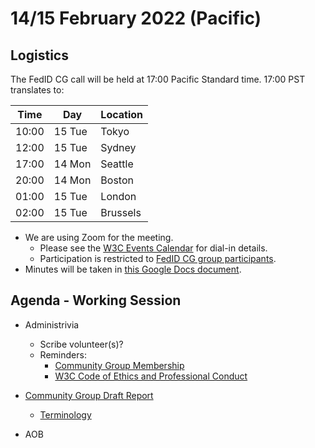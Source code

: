 # 14/15 February 2022 (Pacific)

## Logistics

The FedID CG call will be held at 17:00 Pacific Standard time. 17:00 PST translates to:

| Time         | Day    | Location      |
| ------------ | ------ | ------------- |
| 10:00        | 15 Tue | Tokyo         |
| 12:00        | 15 Tue | Sydney        |
| 17:00        | 14 Mon | Seattle       |
| 20:00        | 14 Mon | Boston        |
| 01:00        | 15 Tue | London        |
| 02:00        | 15 Tue | Brussels      |

* We are using Zoom for the meeting.
    * Please see the [W3C Events Calendar](https://www.w3.org/events/meetings/359d1ef8-6918-4a5f-bc7a-3ec23366752b/20220214T170000) for dial-in details. 
    * Participation is restricted to [FedID CG group participants](https://www.w3.org/community/fed-id/participants).
* Minutes will be taken in [this Google Docs document](https://docs.google.com/document/d/1O7Rn8Aj4rsYWohdEP61lnGdgkai0xTZFQgm7XEA0RBM/edit#).


## Agenda - Working Session

* Administrivia
  * Scribe volunteer(s)?
  * Reminders: 
     * [Community Group Membership](https://www.w3.org/community/fed-id/)
     * [W3C Code of Ethics and Professional Conduct](https://www.w3.org/Consortium/cepc/)

* [Community Group Draft Report](https://docs.google.com/document/d/1D-UbhD7_d_X8h1_aEFV-nrlkMf2pQDTuf_s70ycYj20/edit)
  * [Terminology](https://github.com/fedidcg/proposals/wiki/Terminology)

* AOB

